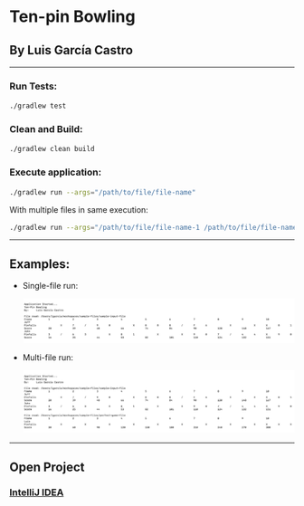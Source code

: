 # Ten-pin Bowling

## By Luis García Castro

---

### Run Tests:

```bash
./gradlew test
```

### Clean and Build:

```bash
./gradlew clean build
```

### Execute application:

```bash
./gradlew run --args="/path/to/file/file-name"
```

With multiple files in same execution:
```bash
./gradlew run --args="/path/to/file/file-name-1 /path/to/file/file-name-2"
```

---

## Examples:

* Single-file run:

  ![single-run](./docs/single-execution.png)

* Multi-file run:

  ![multi-file-run](./docs/multi-file-execution.png)

---

## Open Project

### [IntelliJ IDEA](./docs/intellij-idea.md)

